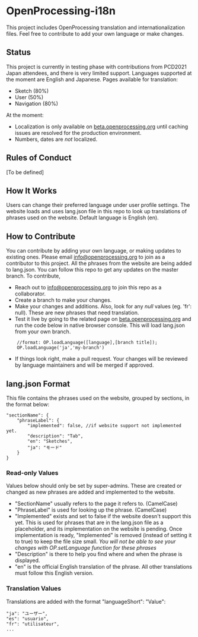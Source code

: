 # OpenProcessing-i18n
This project includes OpenProcessing translation and internationalization files. Feel free to contribute to add your own language or make changes.

## Status
This project is currently in testing phase with contributions from PCD2021 Japan attendees, and there is very limited support.
Languages supported at the moment are English and Japanese.
Pages available for translation: 
- Sketch (80%)
- User (50%)
- Navigation (80%)

At the moment:
- Localization is only available on [beta.openprocessing.org](https://beta.openprocessing.org) until caching issues are resolved for the production environment.
- Numbers, dates are *not* localized.

## Rules of Conduct
[To be defined]

## How It Works
Users can change their preferred language under user profile settings. The website loads and uses lang.json file in this repo to look up translations of phrases used on the website. Default language is English (en). 

## How to Contribute
You can contribute by adding your own language, or making updates to existing ones. Please email info@openprocessing.org to join as a contributor to this project.
All the phrases from the website are being added to lang.json. You can follow this repo to get any updates on the master branch.
To contribute,
- Reach out to info@openprocessing.org to join this repo as a collaborator.
- Create a branch to make your changes.
- Make your changes and additions. Also, look for any *null* values (eg. 'fr': null). These are new phrases that need translation.
- Test it live by going to the related page on [beta.openprocessing.org](https://beta.openprocessing.org) and run the code below in native browser console. This will load lang.json from your own branch. 
```
	//format: OP.loadLanguage([language],[branch title]);
	OP.loadLanguage('ja','my-branch')
```
- If things look right, make a pull request. Your changes will be reviewed by language maintainers and will be merged if approved.

## lang.json Format
This file contains the phrases used on the website, grouped by sections, in the format below:
```
"sectionName": {
	"phraseLabel": {
		"implemented": false, //if website support not implemented yet.
		"description": "Tab", 
		"en": "Sketches",
		"ja": "モード"
	}
}
```
### Read-only Values
Values below should only be set by super-admins. These are created or changed as new phrases are added and implemented to the website.
- "SectionName" usually refers to the page it refers to. (CamelCase) 
- "PhraseLabel" is used for looking up the phrase. (CamelCase)
- "Implemented" exists and set to false if the website doesn't support this yet. This is used for phrases that are in the lang.json file as a placeholder, and its implementation on the website is pending. Once implementation is ready, "Implemented" is removed (instead of setting it to true) to keep the file size small. *You will not be able to see your changes with OP.setLanguage function for these phrases*
- "Description" is there to help you find where and when the phrase is displayed.
- "en" is the official English translation of the phrase. All other translations must follow this English version.

### Translation Values
Translations are added with the format "languageShort": "Value":
```
"ja": "ユーザー",
"es": "usuario",
"fr": "utilisateur",
...
```




